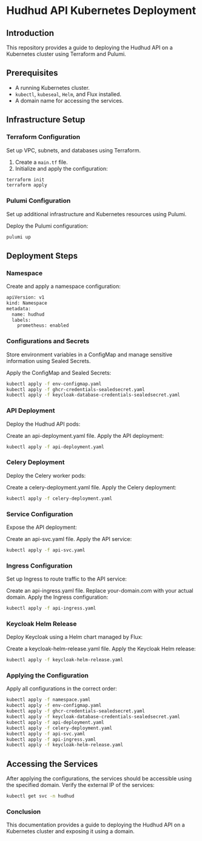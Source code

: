 # Hudhud API Kubernetes Deployment

## Introduction

This repository provides a guide to deploying the Hudhud API on a Kubernetes cluster using Terraform and Pulumi.

## Prerequisites

- A running Kubernetes cluster.
- `kubectl`, `kubeseal`, `Helm`, and Flux installed.
- A domain name for accessing the services.

## Infrastructure Setup

### Terraform Configuration

Set up VPC, subnets, and databases using Terraform.

1. Create a `main.tf` file.
2. Initialize and apply the configuration:

```sh
terraform init
terraform apply
```

### Pulumi Configuration
Set up additional infrastructure and Kubernetes resources using Pulumi.

Deploy the Pulumi configuration:

```sh
pulumi up
```
## Deployment Steps
### Namespace
Create and apply a namespace configuration:
```sh
apiVersion: v1
kind: Namespace
metadata:
  name: hudhud
  labels:
    prometheus: enabled
```

### Configurations and Secrets

Store environment variables in a ConfigMap and manage sensitive information using Sealed Secrets.

Apply the ConfigMap and Sealed Secrets:
```sh
kubectl apply -f env-configmap.yaml
kubectl apply -f ghcr-credentials-sealedsecret.yaml
kubectl apply -f keycloak-database-credentials-sealedsecret.yaml
```

### API Deployment

Deploy the Hudhud API pods:

Create an api-deployment.yaml file.
Apply the API deployment:
```sh
kubectl apply -f api-deployment.yaml
```
### Celery Deployment
Deploy the Celery worker pods:

Create a celery-deployment.yaml file.
Apply the Celery deployment:

```sh
kubectl apply -f celery-deployment.yaml
```

###  Service Configuration
Expose the API deployment:

Create an api-svc.yaml file.
Apply the API service:

```sh
kubectl apply -f api-svc.yaml
```

###  Ingress Configuration

Set up Ingress to route traffic to the API service:

Create an api-ingress.yaml file.
Replace your-domain.com with your actual domain.
Apply the Ingress configuration:
```sh
kubectl apply -f api-ingress.yaml
```
### Keycloak Helm Release
Deploy Keycloak using a Helm chart managed by Flux:

Create a keycloak-helm-release.yaml file.
Apply the Keycloak Helm release:

```sh
kubectl apply -f keycloak-helm-release.yaml
```
### Applying the Configuration
Apply all configurations in the correct order:

```sh
kubectl apply -f namespace.yaml
kubectl apply -f env-configmap.yaml
kubectl apply -f ghcr-credentials-sealedsecret.yaml
kubectl apply -f keycloak-database-credentials-sealedsecret.yaml
kubectl apply -f api-deployment.yaml
kubectl apply -f celery-deployment.yaml
kubectl apply -f api-svc.yaml
kubectl apply -f api-ingress.yaml
kubectl apply -f keycloak-helm-release.yaml

```

## Accessing the Services
After applying the configurations, the services should be accessible using the specified domain. Verify the external IP of the services:

```sh
kubectl get svc -n hudhud
```
### Conclusion
This documentation provides a guide to deploying the Hudhud API on a Kubernetes cluster and exposing it using a domain.


